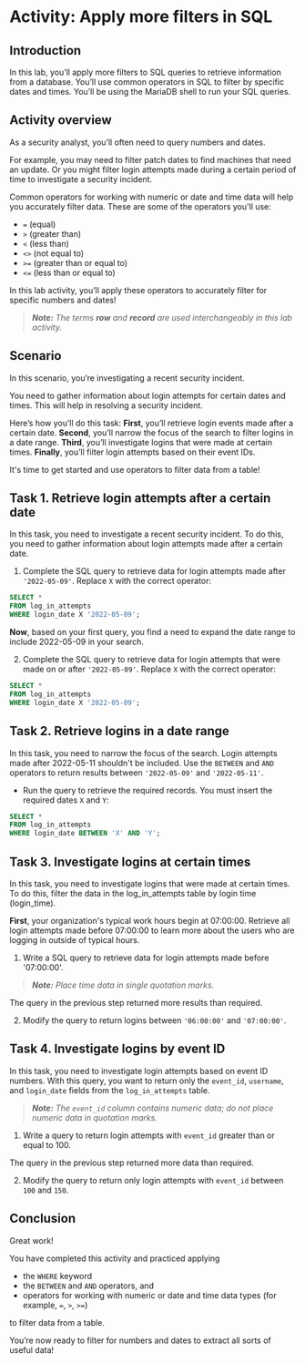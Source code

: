 # Activity: Apply more filters in SQL

## Introduction
In this lab, you’ll apply more filters to SQL queries to retrieve information from a database. You’ll use common operators in SQL to filter by specific dates and times. You’ll be using the MariaDB shell to run your SQL queries.

## Activity overview
As a security analyst, you’ll often need to query numbers and dates.

For example, you may need to filter patch dates to find machines that need an update. Or you might filter login attempts made during a certain period of time to investigate a security incident.

Common operators for working with numeric or date and time data will help you accurately filter data. These are some of the operators you'll use:

- `=` (equal)
- `>` (greater than)
- `<` (less than)
- `<>` (not equal to)
- `>=` (greater than or equal to)
- `<=` (less than or equal to)

In this lab activity, you’ll apply these operators to accurately filter for specific numbers and dates!

> ***Note:** The terms **row** and **record** are used interchangeably in this lab activity.*

## Scenario
In this scenario, you’re investigating a recent security incident.

You need to gather information about login attempts for certain dates and times. This will help in resolving a security incident.

Here’s how you’ll do this task: **First**, you’ll retrieve login events made after a certain date. **Second**, you’ll narrow the focus of the search to filter logins in a date range. **Third**, you’ll investigate logins that were made at certain times. **Finally**, you’ll filter login attempts based on their event IDs.

It's time to get started and use operators to filter data from a table!

## Task 1. Retrieve login attempts after a certain date
In this task, you need to investigate a recent security incident. To do this, you need to gather information about login attempts made after a certain date.

1. Complete the SQL query to retrieve data for login attempts made after `'2022-05-09'`. Replace `X` with the correct operator:

```SQL
SELECT * 
FROM log_in_attempts 
WHERE login_date X '2022-05-09';
```

**Now**, based on your first query, you find a need to expand the date range to include 2022-05-09 in your search.

2.  Complete the SQL query to retrieve data for login attempts that were made on or after `'2022-05-09'`. Replace `X` with the correct operator:

```SQL
SELECT * 
FROM log_in_attempts 
WHERE login_date X '2022-05-09';
```

## Task 2. Retrieve logins in a date range
In this task, you need to narrow the focus of the search. Login attempts made after 2022-05-11 shouldn't be included. Use the `BETWEEN` and `AND` operators to return results between `'2022-05-09'` and `'2022-05-11'`.

- Run the query to retrieve the required records. You must insert the required dates `X` and `Y`:

```SQL
SELECT * 
FROM log_in_attempts 
WHERE login_date BETWEEN 'X' AND 'Y';
```

## Task 3. Investigate logins at certain times
In this task, you need to investigate logins that were made at certain times. To do this, filter the data in the log_in_attempts table by login time (login_time).

**First**, your organization's typical work hours begin at 07:00:00. Retrieve all login attempts made before 07:00:00 to learn more about the users who are logging in outside of typical hours.

1. Write a SQL query to retrieve data for login attempts made before '07:00:00'.

> ***Note:** Place time data in single quotation marks.*

The query in the previous step returned more results than required.

2. Modify the query to return logins between `'06:00:00'` and `'07:00:00'`.

## Task 4. Investigate logins by event ID
In this task, you need to investigate login attempts based on event ID numbers. With this query, you want to return only the `event_id`, `username`, and `login_date` fields from the `log_in_attempts` table.

> ***Note:** The `event_id` column contains numeric data; do not place numeric data in quotation marks.*

1. Write a query to return login attempts with `event_id` greater than or equal to 100.

The query in the previous step returned more data than required.

2. Modify the query to return only login attempts with `event_id` between `100` and `150`.

## Conclusion
Great work!

You have completed this activity and practiced applying

- the `WHERE` keyword
- the `BETWEEN` and `AND` operators, and
- operators for working with numeric or date and time data types (for example, `=`, `>`, `>=`)

to filter data from a table.

You’re now ready to filter for numbers and dates to extract all sorts of useful data!